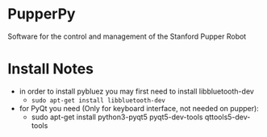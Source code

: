 # PupperPy
Software for the control and management of the Stanford Pupper Robot


# Install Notes
- in order to install pybluez you may first need to install libbluetooth-dev
    - `sudo apt-get install libbluetooth-dev`
- for PyQt you need (Only for keyboard interface, not needed on pupper):
    - sudo apt-get install python3-pyqt5 pyqt5-dev-tools qttools5-dev-tools
